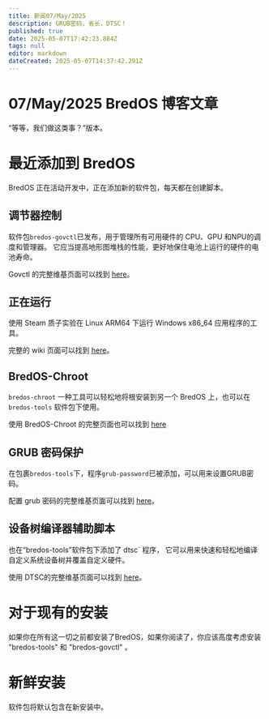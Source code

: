```yaml
---
title: 新闻07/May/2025
description: GRUB密码，省长，DTSC！
published: true
date: 2025-05-07T17:42:23.884Z
tags: null
editor: markdown
dateCreated: 2025-05-07T14:37:42.291Z
---
```


# 07/May/2025 BredOS 博客文章

“等等，我们做这类事？”版本。

# 最近添加到 BredOS

BredOS 正在活动开发中，正在添加新的软件包，每天都在创建脚本。

## 调节器控制

软件包`bredos-govctl`已发布，用于管理所有可用硬件的 CPU、GPU 和NPU的调度和管理器。
它应当提高地形图堆栈的性能，更好地保住电池上运行的硬件的电池寿命。

Govctl 的完整维基页面可以找到 [here](/en/how-to/govctl)。

## 正在运行

使用 Steam 质子实验在 Linux ARM64 下运行 Windows x86_64 应用程序的工具。

完整的 wiki 页面可以找到 [here](/en/how-to/proton-run)。

## BredOS-Chroot

`bredos-chroot` 一种工具可以轻松地将根安装到另一个 BredOS 上，也可以在 `bredos-tools` 软件包下使用。

使用 BredOS-Chroot 的完整页面也可以找到 [here](/en/how-to/bredos-chroot)

## GRUB 密码保护

在包裹`bredos-tools`下，程序`grub-password`已被添加，可以用来设置GRUB密码。

配置 grub 密码的完整维基页面可以找到 [here](/en/how-to/grub-password)。

## 设备树编译器辅助脚本

也在“bredos-tools”软件包下添加了 dtsc\` 程序， 它可以用来快速和轻松地编译自定义系统设备树并覆盖自定义硬件。

使用 DTSC的完整维基页面可以找到 [here](/en/how-to/dtsc)。

# 对于现有的安装

如果你在所有这一切之前都安装了BredOS，如果你阅读了，你应该高度考虑安装 "bredos-tools" 和 "bredos-govctl" 。

# 新鲜安装

软件包将默认包含在新安装中。